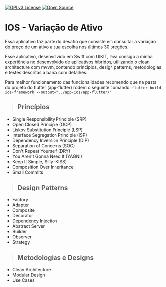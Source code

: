 [![GPLv3 License](https://img.shields.io/badge/License-GPL%20v3-yellow.svg)](https://opensource.org/licenses/)
[![Open Source](https://badges.frapsoft.com/os/v1/open-source.svg?v=103)](https://opensource.org/)

# **IOS - Variação de Ativo**

Essa aplicativo faz parte do desafio que consiste em consultar a variação do preço de um ativo a sua escolha nos últimos 30 pregões.

Esse aplicativo, desenvolvido em Swift com UIKIT, leva consigo a minha experiência no desenvolvido de aplicativos híbridos, utilizando o clean architecture com mvvm, contendo princípios, design patterns, metodologias e testes descritas a baixo com detalhes.

Para melhor funcionamento das funcionalidades recomendo que na pasta do projeto do flutter (app-flutter) rodem o seguinte comando:
`flutter build ios-framework --output="../app-ios/app-flutter/"`

> ## Princípios

- Single Responsibility Principle (SRP)
- Open Closed Principle (OCP)
- Liskov Substitution Principle (LSP)
- Interface Segregation Principle (ISP)
- Dependency Inversion Principle (DIP)
- Separation of Concerns (SOC)
- Don't Repeat Yourself (DRY)
- You Aren't Gonna Need It (YAGNI)
- Keep It Simple, Silly (KISS)
- Composition Over Inheritance
- Small Commits

> ## Design Patterns

- Factory
- Adapter
- Composite
- Decorator
- Dependency Injection
- Abstract Server
- Builder
- Observer
- Strategy

> ## Metodologias e Designs

- Clean Architecture
- Modular Design
- Use Cases
